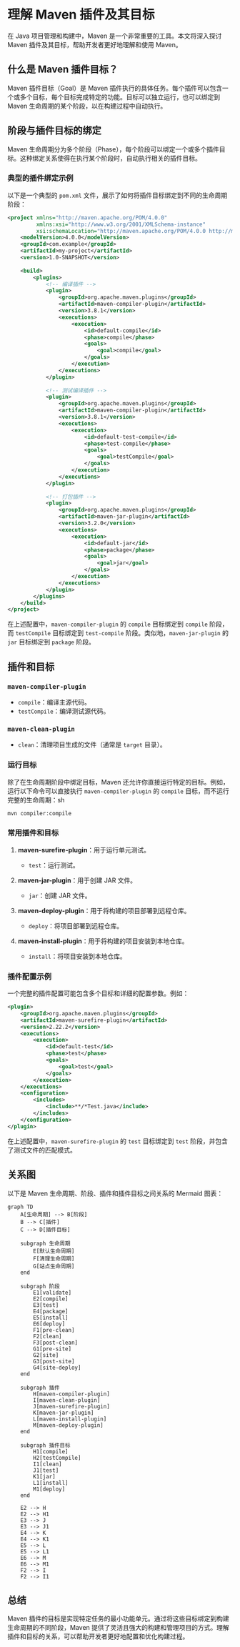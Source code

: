 # 理解 Maven 插件及其目标

在 Java 项目管理和构建中，Maven 是一个非常重要的工具。本文将深入探讨 Maven 插件及其目标，帮助开发者更好地理解和使用 Maven。

## 什么是 Maven 插件目标？

Maven 插件目标（Goal）是 Maven 插件执行的具体任务。每个插件可以包含一个或多个目标，每个目标完成特定的功能。目标可以独立运行，也可以绑定到 Maven 生命周期的某个阶段，以在构建过程中自动执行。

## 阶段与插件目标的绑定

Maven 生命周期分为多个阶段（Phase），每个阶段可以绑定一个或多个插件目标。这种绑定关系使得在执行某个阶段时，自动执行相关的插件目标。

### 典型的插件绑定示例

以下是一个典型的 `pom.xml` 文件，展示了如何将插件目标绑定到不同的生命周期阶段：

```xml
<project xmlns="http://maven.apache.org/POM/4.0.0"
         xmlns:xsi="http://www.w3.org/2001/XMLSchema-instance"
         xsi:schemaLocation="http://maven.apache.org/POM/4.0.0 http://maven.apache.org/xsd/maven-4.0.0.xsd">
    <modelVersion>4.0.0</modelVersion>
    <groupId>com.example</groupId>
    <artifactId>my-project</artifactId>
    <version>1.0-SNAPSHOT</version>
    
    <build>
        <plugins>
            <!-- 编译插件 -->
            <plugin>
                <groupId>org.apache.maven.plugins</groupId>
                <artifactId>maven-compiler-plugin</artifactId>
                <version>3.8.1</version>
                <executions>
                    <execution>
                        <id>default-compile</id>
                        <phase>compile</phase>
                        <goals>
                            <goal>compile</goal>
                        </goals>
                    </execution>
                </executions>
            </plugin>
            
            <!-- 测试编译插件 -->
            <plugin>
                <groupId>org.apache.maven.plugins</groupId>
                <artifactId>maven-compiler-plugin</artifactId>
                <version>3.8.1</version>
                <executions>
                    <execution>
                        <id>default-test-compile</id>
                        <phase>test-compile</phase>
                        <goals>
                            <goal>testCompile</goal>
                        </goals>
                    </execution>
                </executions>
            </plugin>
            
            <!-- 打包插件 -->
            <plugin>
                <groupId>org.apache.maven.plugins</groupId>
                <artifactId>maven-jar-plugin</artifactId>
                <version>3.2.0</version>
                <executions>
                    <execution>
                        <id>default-jar</id>
                        <phase>package</phase>
                        <goals>
                            <goal>jar</goal>
                        </goals>
                    </execution>
                </executions>
            </plugin>
        </plugins>
    </build>
</project>
``` 

在上述配置中，`maven-compiler-plugin` 的 `compile` 目标绑定到 `compile` 阶段，而 `testCompile` 目标绑定到 `test-compile` 阶段。类似地，`maven-jar-plugin` 的 `jar` 目标绑定到 `package` 阶段。

## 插件和目标

### `maven-compiler-plugin`

- `compile`：编译主源代码。
- `testCompile`：编译测试源代码。

### `maven-clean-plugin`

- `clean`：清理项目生成的文件（通常是 `target` 目录）。

### 运行目标

除了在生命周期阶段中绑定目标，Maven 还允许你直接运行特定的目标。例如，运行以下命令可以直接执行 `maven-compiler-plugin` 的 `compile` 目标，而不运行完整的生命周期：sh

``` sh
mvn compiler:compile
```

### 常用插件和目标

1. **maven-surefire-plugin**：用于运行单元测试。
    
    - `test`：运行测试。
2. **maven-jar-plugin**：用于创建 JAR 文件。
    
    - `jar`：创建 JAR 文件。
3. **maven-deploy-plugin**：用于将构建的项目部署到远程仓库。
    
    - `deploy`：将项目部署到远程仓库。
4. **maven-install-plugin**：用于将构建的项目安装到本地仓库。
    
    - `install`：将项目安装到本地仓库。

### 插件配置示例

一个完整的插件配置可能包含多个目标和详细的配置参数。例如：

``` xml
<plugin>
    <groupId>org.apache.maven.plugins</groupId>
    <artifactId>maven-surefire-plugin</artifactId>
    <version>2.22.2</version>
    <executions>
        <execution>
            <id>default-test</id>
            <phase>test</phase>
            <goals>
                <goal>test</goal>
            </goals>
        </execution>
    </executions>
    <configuration>
        <includes>
            <include>**/*Test.java</include>
        </includes>
    </configuration>
</plugin>
```

在上述配置中，`maven-surefire-plugin` 的 `test` 目标绑定到 `test` 阶段，并包含了测试文件的匹配模式。

## 关系图

以下是 Maven 生命周期、阶段、插件和插件目标之间关系的 Mermaid 图表：

``` mermaid
graph TD
    A[生命周期] --> B[阶段]
    B --> C[插件]
    C --> D[插件目标]

    subgraph 生命周期
        E[默认生命周期]
        F[清理生命周期]
        G[站点生命周期]
    end

    subgraph 阶段
        E1[validate]
        E2[compile]
        E3[test]
        E4[package]
        E5[install]
        E6[deploy]
        F1[pre-clean]
        F2[clean]
        F3[post-clean]
        G1[pre-site]
        G2[site]
        G3[post-site]
        G4[site-deploy]
    end

    subgraph 插件
        H[maven-compiler-plugin]
        I[maven-clean-plugin]
        J[maven-surefire-plugin]
        K[maven-jar-plugin]
        L[maven-install-plugin]
        M[maven-deploy-plugin]
    end

    subgraph 插件目标
        H1[compile]
        H2[testCompile]
        I1[clean]
        J1[test]
        K1[jar]
        L1[install]
        M1[deploy]
    end

    E2 --> H
    E2 --> H1
    E3 --> J
    E3 --> J1
    E4 --> K
    E4 --> K1
    E5 --> L
    E5 --> L1
    E6 --> M
    E6 --> M1
    F2 --> I
    F2 --> I1

```

## 总结

Maven 插件的目标是实现特定任务的最小功能单元。通过将这些目标绑定到构建生命周期的不同阶段，Maven 提供了灵活且强大的构建和管理项目的方式。理解插件和目标的关系，可以帮助开发者更好地配置和优化构建过程。